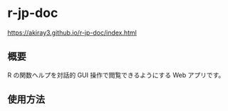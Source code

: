 # r-jp-doc

https://akiray3.github.io/r-jp-doc/index.html

## 概要

R の関数ヘルプを対話的 GUI 操作で閲覧できるようにする Web アプリです。

## 使用方法
